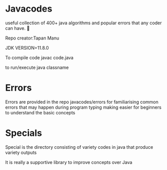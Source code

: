 # Javacodes
useful collection of 400+ java algorithms 
and popular errors that any coder can have.  :heartbeat:

Repo creator:Tapan Manu

JDK VERSION=11.8.0

To compile code 
javac code.java

to run/execute
java classname

# Errors
Errors are provided in the repo javacodes/errors for familiarising common errors that may happen during program typing
making easier for beginners to understand the basic concepts

# Specials
Special is the directory consisting of variety codes in java that produce variety outputs

It is really a supportive library to improve concepts over Java
